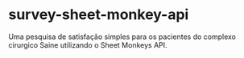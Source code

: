 # survey-sheet-monkey-api
Uma pesquisa de satisfação simples para os pacientes do complexo cirurgico Saine utilizando o Sheet Monkeys API.
